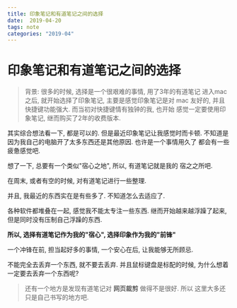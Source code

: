 ```yaml
---
title: 印象笔记和有道笔记之间的选择
date:  2019-04-20
tags: note
categories: "2019-04"
---
```


# 印象笔记和有道笔记之间的选择

> 背景: 很多的时候, 选择是一个很艰难的事情, 用了3年的有道笔记
> 进入mac 之后, 就开始选择了印象笔记, 主要是感觉印象笔记是对
> mac 友好的, 并且快捷键功能强大. 而当初对快捷键情有独钟的我, 也开始
> 感觉一定要使用印象笔记, 继而购买了2年的收费版本.

其实综合想法看一下, 都是可以的. 但是最近印象笔记让我感觉时而卡顿.
不知道是因为我自己的电脑开了太多东西还是其他原因. 也许是一个事情用久了
都会有一些疲惫感觉吧.

想了一下, 总要有一个类似"宿心之地", 所以,  有道笔记就是我的 宿之之所吧.

在周末, 或者有空的时候, 对有道笔记进行一些整理.

并且, 我最近的东西实在是有些多了. 不知道怎么去适应了.

各种软件都堆叠在一起, 感觉我不能太专注一些东西. 继而开始越来越浮躁了起来,
但是同时没有压制自己浮躁的东西.

**所以, 选择有道笔记作为我的"宿心", 选择印象作为我的"前锋"**

一个冲锋在前, 担当起好多的事情, 一个安心在后, 让我能够无所顾忌.

不能完全去丢弃一个东西, 就不要去丢弃. 并且鼠标键盘是标配的时候, 为什么想着一定要去丢弃一个东西呢?

> 还有一个地方是发现有道笔记对 **网页裁剪** 做得不是很好. 所以
> 这里大多还只是自己书写的地方吧.